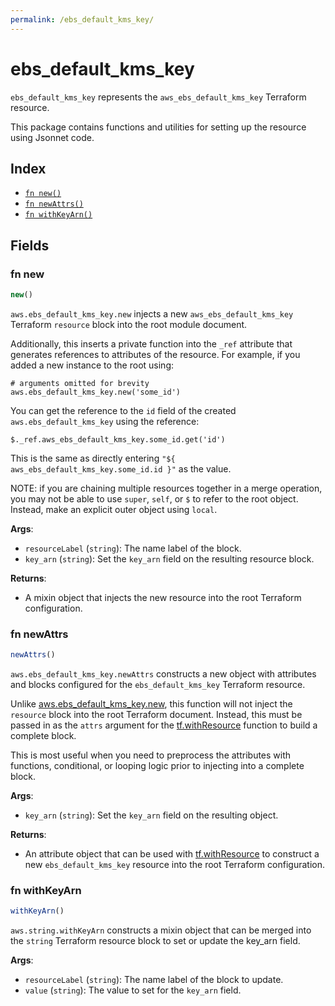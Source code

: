 ```yaml
---
permalink: /ebs_default_kms_key/
---
```


# ebs_default_kms_key

`ebs_default_kms_key` represents the `aws_ebs_default_kms_key` Terraform resource.



This package contains functions and utilities for setting up the resource using Jsonnet code.


## Index

* [`fn new()`](#fn-new)
* [`fn newAttrs()`](#fn-newattrs)
* [`fn withKeyArn()`](#fn-withkeyarn)

## Fields

### fn new

```ts
new()
```


`aws.ebs_default_kms_key.new` injects a new `aws_ebs_default_kms_key` Terraform `resource`
block into the root module document.

Additionally, this inserts a private function into the `_ref` attribute that generates references to attributes of the
resource. For example, if you added a new instance to the root using:

    # arguments omitted for brevity
    aws.ebs_default_kms_key.new('some_id')

You can get the reference to the `id` field of the created `aws.ebs_default_kms_key` using the reference:

    $._ref.aws_ebs_default_kms_key.some_id.get('id')

This is the same as directly entering `"${ aws_ebs_default_kms_key.some_id.id }"` as the value.

NOTE: if you are chaining multiple resources together in a merge operation, you may not be able to use `super`, `self`,
or `$` to refer to the root object. Instead, make an explicit outer object using `local`.

**Args**:
  - `resourceLabel` (`string`): The name label of the block.
  - `key_arn` (`string`): Set the `key_arn` field on the resulting resource block.

**Returns**:
- A mixin object that injects the new resource into the root Terraform configuration.


### fn newAttrs

```ts
newAttrs()
```


`aws.ebs_default_kms_key.newAttrs` constructs a new object with attributes and blocks configured for the `ebs_default_kms_key`
Terraform resource.

Unlike [aws.ebs_default_kms_key.new](#fn-new), this function will not inject the `resource`
block into the root Terraform document. Instead, this must be passed in as the `attrs` argument for the
[tf.withResource](https://github.com/tf-libsonnet/core/tree/main/docs#fn-withresource) function to build a complete block.

This is most useful when you need to preprocess the attributes with functions, conditional, or looping logic prior to
injecting into a complete block.

**Args**:
  - `key_arn` (`string`): Set the `key_arn` field on the resulting object.

**Returns**:
  - An attribute object that can be used with [tf.withResource](https://github.com/tf-libsonnet/core/tree/main/docs#fn-withresource) to construct a new `ebs_default_kms_key` resource into the root Terraform configuration.


### fn withKeyArn

```ts
withKeyArn()
```

`aws.string.withKeyArn` constructs a mixin object that can be merged into the `string`
Terraform resource block to set or update the key_arn field.



**Args**:
  - `resourceLabel` (`string`): The name label of the block to update.
  - `value` (`string`): The value to set for the `key_arn` field.
